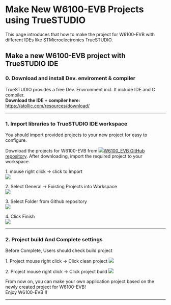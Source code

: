 # Make New W6100-EVB Projects using TrueSTUDIO

This page introduces that how to make the project for W6100-EVB with
different IDEs like STMicroelectronics TrueSTUDIO.

## Make a new W6100-EVB project with TrueSTUDIO IDE

### 0\. Download and install Dev. enviroment & compiler

TrueSTUDIO provides a free Dev. Environment incl. It include IDE and C
compiler.  
**Download the IDE + compiler here:**  
<https://atollic.com/resources/download/>  

-----

### 1\. Import libraries to TrueSTUDIO IDE workspace

You should import provided projects to your new project for easy to
configure.

Download the projects for W6100-EVB from
![](/products/w5500/w5500_evb/icons/link.png)[W6100\_EVB GitHub
repository](https://github.com/Wiznet/W6100_EVB). After downloading,
import the required project to your workspace.

1\. mouse right click → click to Import  
![](/document_framework/img/products/w5100s/w5100s_evb/true_tool_set1.png)

2\. Select General → Existing Projects into Workspace  
![](/document_framework/img/products/w5100s/w5100s_evb/true_tool_set2.png)

3\. Select Folder from Github repository  
![](/document_framework//img/products/w5100s/w5100s_evb/true_tool_set3.png)

4\. Click Finish  
![](/document_framework/img/products/w5100s/w5100s_evb/true_tool_set4.png)

-----

### 2\. Project build And Complete settings

Before Complete, Users should check build project

1\. Project mouse right click -\> Click clean project
![](/document_framework/img/products/w5100s/w5100s_evb/true_tool_set5.png)

2\. Project mouse right click -\> Click project build
![](/document_framework/img/products/w5100s/w5100s_evb/true_tool_set6.png)

From now on, you can make your own application project based on the
newly created project for W6100-EVB\!  
Enjoy W6100-EVB \!\!

-----
